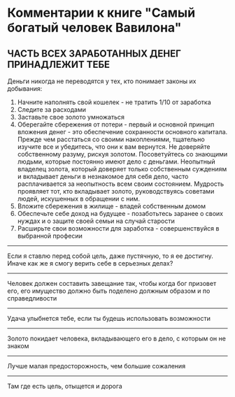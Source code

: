 <!-- @nested-tags:The richest man in Babylon -->

# Комментарии к книге "Самый богатый человек Вавилона"

## ЧАСТЬ ВСЕХ ЗАРАБОТАННЫХ ДЕНЕГ ПРИНАДЛЕЖИТ ТЕБЕ

Деньги никогда не переводятся у тех, кто понимает законы их добывания:

1. Начните наполнять свой кошелек - не тратить 1/10 от заработка
2. Следите за расходами
3. Заставьте свое золото умножаться
4. Оберегайте сбережения от потери - первый и основной принцип вложения денег - это обеспечение сохранности основного капитала. Прежде чем расстаться со своими накоплениями, тщательно изучите все и убедитесь, что они к вам вернутся. Не доверяйте собственному разуму, рискуя золотом. Посоветуйтесь со знающими людьми, которые постоянно имеют дело с деньгами. Неопытный владелец золота, который доверяет только собственным суждениям и вкладывает деньги в незнакомое для себя дело, часто расплачивается за неопытность всем своим состоянием. Мудрость проявляет тот, кто вкладывает золото, руководствуясь советами людей, искушенных в обращении с ним.
5. Вложите сбережения в жилище - владей собственным домом
6. Обеспечьте себе доход на будущее - позаботьтесь заранее о своих нуждах и о защите своей семьи на случай старости
7. Расширьте свои возможности для заработка - совершенствуйся в выбранной професии

---

Если я ставлю перед собой цель, даже пустячную, то я ее достигну. Иначе как же я смогу верить себе в серьезных делах?

---

Человек должен составить завещание так, чтобы когда бог призовет его, его имущество должно быть поделено должным образом и по справедливости

---

Удача улыбнется тебе, если ты будешь использовать возможности

---

Золото покидает человека, вкладывающего его в дело, с которым он не знаком

---

Лучше малая предосторожность, чем большие сожаления

---

Там где есть цель, отыщется и дорога
